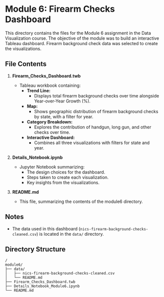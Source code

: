 # Module 6: Firearm Checks Dashboard

This directory contains the files for the Module 6 assignment in the Data Visualization course. The objective of the module was to build an interactive Tableau dashboard. Firearm background check data was selected to create the visualizations.

## File Contents
1. **Firearm_Checks_Dashboard.twb**
   - Tableau workbook containing:
     - **Trend Line:**
       - Displays total firearm background checks over time alongside Year-over-Year Growth (%).
     - **Map:**
       - Shows geographic distribution of firearm background checks by state, with a filter for year.
     - **Category Breakdown:**
       - Explores the contribution of handgun, long gun, and other checks over time.
     - **Interactive Dashboard:**
       - Combines all three visualizations with filters for state and year.

2. **Details_Notebook.ipynb**
   - Jupyter Notebook summarizing:
     - The design choices for the dashboard.
     - Steps taken to create each visualization.
     - Key insights from the visualizations.

3. **README.md**
   - This file, summarizing the contents of the module6 directory.

## Notes
- The data used in this dashboard (`nics-firearm-background-checks-cleaned.csv`) is located in the `data/` directory.

## Directory Structure
```
/
module6/
├── data/
│   ├── nics-firearm-background-checks-cleaned.csv
│   └── README.md
├── Firearm_Checks_Dashboard.twb
├── Details_Notebook_Module6.ipynb
└── README.md
```
